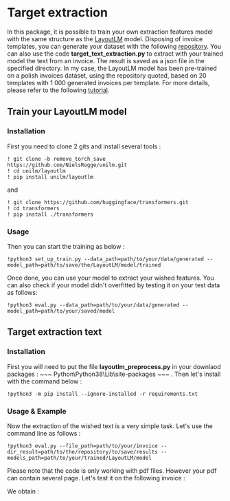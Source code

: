 # Target extraction

In this package, it is possible to train your own extraction features model with the same structure as the [LayoutLM](https://huggingface.co/microsoft/layoutlm-base-uncased) model. Disposing of invoice templates, you can generate your dataset with the following [repository](https://github.com/h2o64/faktur_generator). You can also use the code **target_text_extraction.py** to extract with your trained model the text from an invoice. The result is saved as a json file in the specified directory. In my case, the LayoutLM model has been pre-trained on a polish invoices dataset, using the repository quoted, based on 20 templates with 1 000 generated invoices per template. For more details, please refer to the following [tutorial](https://towardsdatascience.com/fine-tuning-transformer-model-for-invoice-recognition-1e55869336d4).

## Train your LayoutLM model

### Installation 

First you need to clone 2 gits and install several tools :

~~~
! git clone -b remove_torch_save https://github.com/NielsRogge/unilm.git
! cd unilm/layoutlm
! pip install unilm/layoutlm
~~~

and 

~~~
! git clone https://github.com/huggingface/transformers.git
! cd transformers
! pip install ./transformers
~~~

### Usage

Then you can start the training as below :

~~~
!python3 set_up_train.py --data_path=path/to/your/data/generated --model_path=path/to/save/the/LayoutLM/model/trained
~~~

Once done, you can use your model to extract your wished features. You can also check if your model didn't overfitted by testing it on your test data as follows:

~~~
!python3 eval.py --data_path=path/to/your/data/generated --model_path=path/to/your/saved/model
~~~

## Target extraction text

### Installation

First you will need to put the file **layoutlm_preprocess.py** in your downlaod packages : ~~~ Python\Python38\Lib\site-packages ~~~ . Then let's install with the command below :

~~~
!python3 -m pip install --ignore-installed -r requirements.txt 
~~~

### Usage & Example

Now the extraction of the wished text is a very simple task. Let's use the command line as follows :

~~~
!python3 eval.py --file_path=path/to/your/invoice --dir_result=path/to/the/repository/to/save/results --models_path=path/to/your/trained/LayoutLM/model
~~~

Please note that the code is only working with pdf files. However your pdf can contain several page. Let's test it on the following invoice :



We obtain :
